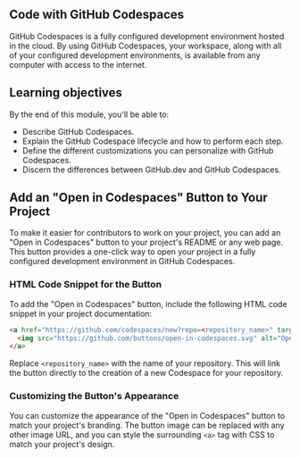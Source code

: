 ## Code with GitHub Codespaces

GitHub Codespaces is a fully configured development environment hosted in the cloud. By using GitHub Codespaces, your workspace, along with all of your configured development environments, is available from any computer with access to the internet.

## Learning objectives
By the end of this module, you'll be able to:

* Describe GitHub Codespaces.
* Explain the GitHub Codespace lifecycle and how to perform each step.
* Define the different customizations you can personalize with GitHub Codespaces.
* Discern the differences between GitHub.dev and GitHub Codespaces.

## Add an "Open in Codespaces" Button to Your Project

To make it easier for contributors to work on your project, you can add an "Open in Codespaces" button to your project's README or any web page. This button provides a one-click way to open your project in a fully configured development environment in GitHub Codespaces.

### HTML Code Snippet for the Button

To add the "Open in Codespaces" button, include the following HTML code snippet in your project documentation:

```html
<a href="https://github.com/codespaces/new?repo=<repository_name>" target="_blank">
  <img src="https://github.com/buttons/open-in-codespaces.svg" alt="Open in Codespaces"/>
</a>
```

Replace `<repository_name>` with the name of your repository. This will link the button directly to the creation of a new Codespace for your repository.

### Customizing the Button's Appearance

You can customize the appearance of the "Open in Codespaces" button to match your project's branding. The button image can be replaced with any other image URL, and you can style the surrounding `<a>` tag with CSS to match your project's design.

